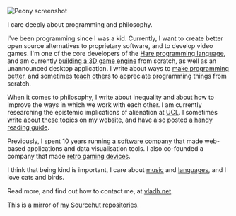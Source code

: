 ![Peony screenshot](https://vladh.net/static/peony/peony@1200px.jpg)

I care deeply about programming and philosophy.

I've been programming since I was a kid. Currently, I want to create better open source alternatives to proprietary
software, and to develop video games. I'm one of the core developers of the [Hare programming
language](https://vladh.net/hare), and am currently [building a 3D game engine](https://vladh.net/peony) from scratch,
as well as an unannounced desktop application. I write about ways to [make programming
better](https://vladh.net/manifesto), and sometimes [teach others](https://vladh.net/clumsycomputer) to appreciate
programming things from scratch.

When it comes to philosophy, I write about inequality and about how to improve the ways in which we work with each
other. I am currently researching the epistemic implications of alienation at
[UCL](https://www.ucl.ac.uk/philosophy/ucl-department-philosophy'). I sometimes [write about these
topics](https://vladh.net/alternatives-to-wage-labour) on my website, and have also posted [a handy reading
guide](https://vladh.net/wage-labour-resources).

Previously, I spent 10 years running [a software company](https://www.saffron.so) that made web-based applications and
data visualisation tools. I also co-founded a company that made [retro gaming devices](https://vladh.net/submodule).

I think that being kind is important, I care about [music](https://vladh.net/music) and
[languages](https://vladh.net/german-nouns), and I love cats and birds.

Read more, and find out how to contact me, at [vladh.net](https://vladh.net).

This is a mirror of [my Sourcehut repositories](https://sr.ht/~vladh).

